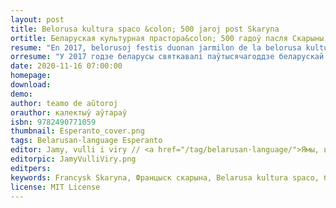 ```yaml
---
layout: post
title: Belorusa kultura spaco &colon; 500 jaroj post Skaryna
ortitle: Беларуская культурная прастора&colon; 500 гадоў пасля Скарыны
resume: "En 2017, belorusoj festis duonan jarmilon de la belorusa kultura spaco iniciatita de Franсysk Skaryna en Prago la 6an de aŭgusto 1517. Ĉi tiu Esperanta eldono prezentas la plej gravajn figurojn de ĉi tiu spaco kaj iliajn verkojn. Dato de eldono: novembro 2020."
orresume: "У 2017 годзе беларусы святкавалі паўтысячагоддзе беларускай культурнай прасторы, ініцыяванай Францыскам Скарынам у Празе 6 жніўня 1517 года. Гэтае выданне на мове эсперанта прэзентуе буйныя фігуры гэтай прасторы і іх творы. Дата выдання: лістапад 2020."
date: 2020-11-16 07:00:00
homepage: 
download: 
demo: 
author: teamo de aŭtoroj
orauthor: калектыў аўтараў
isbn: 9782490771059
thumbnail: Esperanto_cover.png
tags: Belarusan·language Esperanto
editor: Jamy, vuĺli i viry // <a href="/tag/belarusan·language/">Ямы, вуллі і віры</a>
editorpic: JamyVulliViry.png
editpers: 
keywords: Francysk Skaryna, Францыск скарына, Belarusa kultura spaco, беларуская культурная прастора
license: MIT License
---
```




